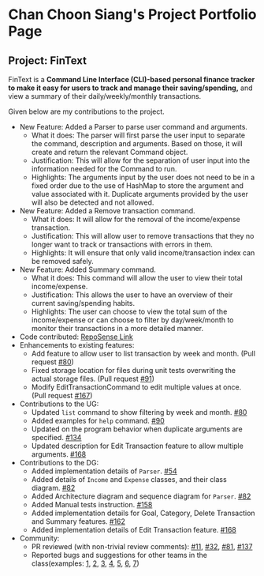 # Chan Choon Siang's Project Portfolio Page

## Project: FinText

FinText is a **Command Line Interface (CLI)-based personal finance tracker to make it easy for users to track and manage
their saving/spending,** and view a summary of their daily/weekly/monthly transactions.

Given below are my contributions to the project.

- New Feature: Added a Parser to parse user command and arguments.
    - What it does: The parser will first parse the user input to separate the command, description and arguments. 
Based on those, it will create and return the relevant Command object.
    - Justification: This will allow for the separation of user input into the information needed for the Command to run.
    - Highlights: The arguments input by the user does not need to be in a fixed order due to the use of HashMap to store 
  the argument and value associated with it. Duplicate arguments provided by the user will also be detected and not allowed.
- New Feature: Added a Remove transaction command.
    - What it does: It will allow for the removal of the income/expense transaction.
    - Justification: This will allow user to remove transactions that they no longer want to track or transactions with 
  errors in them.
    - Highlights: It will ensure that only valid income/transaction index can be removed safely.
- New Feature: Added Summary command.
    - What it does: This command will allow the user to view their total income/expense.
    - Justification: This allows the user to have an overview of their current saving/spending habits.
    - Highlights: The user can choose to view the total sum of the income/expense or can choose to filter by day/week/month 
  to monitor their transactions in a more detailed manner.
- Code contributed: [RepoSense Link](https://nus-cs2113-ay2324s1.github.io/tp-dashboard/?search=choonsiang&sort=groupTitle&sortWithin=title&timeframe=commit&mergegroup=&groupSelect=groupByRepos&breakdown=true&checkedFileTypes=docs~functional-code~test-code&since=2023-09-22&tabOpen=true&tabType=authorship&tabAuthor=ChoonSiang&tabRepo=AY2324S1-CS2113-W12-3%2Ftp%5Bmaster%5D&authorshipIsMergeGroup=false&authorshipFileTypes=docs~functional-code~test-code&authorshipIsBinaryFileTypeChecked=false&authorshipIsIgnoredFilesChecked=false)
- Enhancements to existing features:
    - Add feature to allow user to list transaction by week and month. (Pull request [#80](https://github.com/AY2324S1-CS2113-W12-3/tp/pull/80))
    - Fixed storage location for files during unit tests overwriting the actual storage files. (Pull request [#91](https://github.com/AY2324S1-CS2113-W12-3/tp/pull/91))
    - Modify EditTransactionCommand to edit multiple values at once. (Pull request [#167](https://github.com/AY2324S1-CS2113-W12-3/tp/pull/167))
- Contributions to the UG:
    - Updated `list` command to show filtering by week and month. [#80](https://github.com/AY2324S1-CS2113-W12-3/tp/pull/80)
    - Added examples for `help` command. [#90](https://github.com/AY2324S1-CS2113-W12-3/tp/pull/90)
    - Updated on the program behavior when duplicate arguments are specified. [#134](https://github.com/AY2324S1-CS2113-W12-3/tp/pull/134)
    - Updated description for Edit Transaction feature to allow multiple arguments. [#168](https://github.com/AY2324S1-CS2113-W12-3/tp/pull/168)
- Contributions to the DG:
    - Added implementation details of `Parser`. [#54](https://github.com/AY2324S1-CS2113-W12-3/tp/pull/54)
    - Added details of `Income` and `Expense` classes, and their class diagram. [#82](https://github.com/AY2324S1-CS2113-W12-3/tp/pull/82)
    - Added Architecture diagram and sequence diagram for `Parser`. [#82](https://github.com/AY2324S1-CS2113-W12-3/tp/pull/82)
    - Added Manual tests instruction. [#158](https://github.com/AY2324S1-CS2113-W12-3/tp/pull/158)
    - Added implementation details for Goal, Category, Delete Transaction and Summary features. [#162](https://github.com/AY2324S1-CS2113-W12-3/tp/pull/162)
    - Added implementation details of Edit Transaction feature. [#168](https://github.com/AY2324S1-CS2113-W12-3/tp/pull/168)
- Community:
    - PR reviewed (with non-trivial review comments): [#11](https://github.com/AY2324S1-CS2113-W12-3/tp/pull/11), [#32](https://github.com/AY2324S1-CS2113-W12-3/tp/pull/32), [#81](https://github.com/AY2324S1-CS2113-W12-3/tp/pull/81), [#137](https://github.com/AY2324S1-CS2113-W12-3/tp/pull/137)
    - Reported bugs and suggestions for other teams in the class(examples: [1](https://github.com/AY2324S1-CS2113-T18-3/tp/issues/141), [2](https://github.com/AY2324S1-CS2113-T18-3/tp/issues/156), [3](https://github.com/AY2324S1-CS2113-T18-3/tp/issues/165), [4](https://github.com/AY2324S1-CS2113-T18-3/tp/issues/161), [5](https://github.com/AY2324S1-CS2113-T18-3/tp/issues/148), [6](https://github.com/AY2324S1-CS2113-T18-3/tp/issues/143), [7](https://github.com/AY2324S1-CS2113-T18-3/tp/issues/140))
